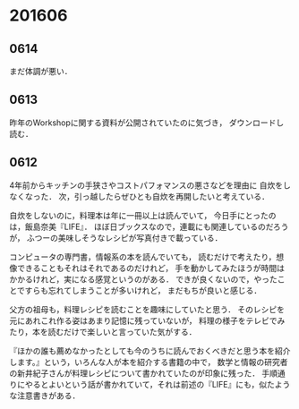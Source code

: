 # 201606
## 0614
まだ体調が悪い．

## 0613
昨年のWorkshopに関する資料が公開されていたのに気づき，
ダウンロードし読む．



## 0612
4年前からキッチンの手狭さやコストパフォマンスの悪さなどを理由に
自炊をしなくなった．
次，引っ越したらぜひとも自炊を再開したいと考えている．

自炊をしないのに，料理本は年に一冊以上は読んでいて，
今日手にとったのは，飯島奈美『LIFE』．
ほぼ日ブックスなので，連載にも関連しているのだろうが，
ふつーの美味しそうなレシピが写真付きで載っている．


コンピュータの専門書，情報系の本を読んでいても，
読むだけで考えたり，想像できることもそれはそれであるのだけれど，
手を動かしてみたほうが時間はかかるけれど，実になる感覚というのがある．
できが良くないので，やったことですらも忘れてしまうことが多いけれど，
まだもちが良いと感じる．


父方の祖母も，料理レシピを読むことを趣味にしていたと思う．
そのレシピを元にあれこれ作る姿はあまり記憶に残っていないが，
料理の様子をテレビでみたり，本を読むだけで楽しいと言っていた気がする．


『ほかの誰も薦めなかったとしても今のうちに読んでおくべきだと思う本を紹介します。』という，いろんな人が本を紹介する書籍の中で，
数学と情報の研究者の新井紀子さんが料理レシピについて書かれていたのが印象に残った．
手順通りにやるとよいという話が書かれていて，それは前述の『LIFE』にも，似たような注意書きがある．



